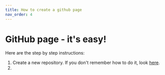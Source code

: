 ```yaml
---
title: How to create a github page
nav_order: 4
---
```

# GitHub page - it's easy!

Here are the step by step instructions:

1. Create a new repository. If you don't remember how to do it, look [here](how%20to%20work%20with%20github.md).
2. 